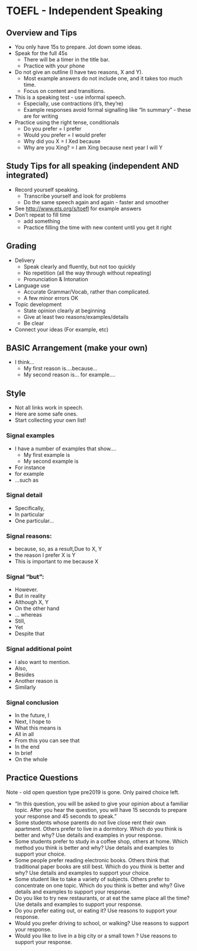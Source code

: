 # TOEFL - Independent Speaking

## Overview and Tips
* You only have 15s to prepare. Jot down some ideas.
* Speak for the full 45s  
    * There will be a timer in the title bar.
    * Practice with your phone
* Do not give an outline (I have two reasons, X and Y).
    * Most example answers do not include one, and it takes too much time.
    * Focus on content and transitions.
* This is a speaking test - use informal speech.
    * Especially, use contractions (it’s, they’re)
    * Example responses avoid formal signalling like “In summary” - these are for writing
* Practice using the right tense, conditionals
    * Do you prefer  =   I prefer
    * Would you prefer   =   I would prefer
    * Why did you X  =   I Xed because
    * Why are you Xing?  =   I am Xing because next year I will Y
## Study Tips for all speaking (independent AND integrated)
* Record yourself speaking.
    * Transcribe yourself and look for problems
    * Do the same speech again and again - faster and smoother
* See http://www.ets.org/s/toefl for example answers
* Don’t repeat to fill time
    * add something
    * Practice filling the time with new content until you get it right


## Grading
* Delivery
    * Speak clearly and fluently, but not too quickly
    * No repetition (all the way through without repeating)
    * Pronunciation & Intonation
* Language use
    * Accurate Grammar/Vocab, rather than complicated.
    * A few minor errors OK
* Topic development
    * State opinion clearly at beginning
    * Give at least two reasons/examples/details
    * Be clear
* Connect your ideas (For example, etc)

## BASIC Arrangement (make your own)
* I think...
    * My first reason is....because...
    * My second reason is... for example....

##  Style
* Not all links work in speech. 
* Here are some safe ones. 
* Start collecting your own list!

### Signal examples
* I have a number of examples that show....
    * My first example is
    * My second example is
* For instance
* for example
* ...such as

### Signal detail
* Specifically,
* In particular
* One particular...

### Signal reasons:
* because,  so, as a result,Due to X, Y
* the reason I prefer X is Y
* This is important to me because X

### Signal “but”:
* However.            
* But in reality 
* Although X, Y
* On the other hand   
* ... whereas        
* Still,
* Yet                 
* Despite that   

### Signal additional point
* I also want to mention. 
* Also,  
* Besides
* Another reason is        
* Similarly

### Signal conclusion
* In the future, I        
* Next, I hope to            
* What this means is
* All in all              
* From this you can see that  
* In the end 
* In brief                
* On the whole 

## Practice Questions
Note - old open question type pre2019 is gone. Only paired choice left. 

* “In this question, you will be asked to give your opinion about a familiar topic. After you hear the question, you will have 15 seconds to prepare your response and 45 seconds to speak.”
* Some students whose parents do not live close rent their own apartment. Others prefer to live in a dormitory. Which do you think is better and why? Use details and examples in your response.
* Some students prefer to study in a coffee shop, others at home.  Which method you think is better and why? Use details and examples to support your choice.
* Some people prefer reading electronic books. Others think that traditional paper books are still best. Which do you think is better and why? Use details and examples to support your choice.
* Some student like to take a variety of subjects. Others prefer to concentrate on one topic. Which do you think is better and why? Give details and examples to support your response.
* Do you like to try new restaurants, or at eat the same place all the time? Use details and examples to support your response.
* Do you prefer eating out, or eating it? Use reasons to support your response.
* Would you prefer driving to school, or walking? Use reasons to support your response.
* Would you like to live in a big city or a small town ? Use reasons to support your response.

